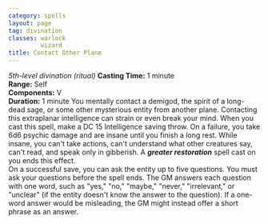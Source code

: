 ```yaml
---
category: spells
layout: page
tag: divination
classes: warlock
         wizard
title: Contact Other Plane 
---
```

_5th-level divination (ritual)_ 
**Casting Time:** 1 minute    
**Range:** Self    
**Components:** V    
**Duration:** 1 minute 
You mentally contact a demigod, the spirit of a long- dead sage, or some other mysterious entity from another plane. Contacting this extraplanar intelligence can strain or even break your mind. When you cast this spell, make a DC 15 Intelligence saving throw. On a failure, you take 6d6 psychic damage and are insane until you finish a long rest. While insane, you can't take actions, can't understand what other creatures say, can't read, and speak only in gibberish. A **_greater restoration_** spell cast on you ends this effect.    
On a successful save, you can ask the entity up to five questions. You must ask your questions before the spell ends. The GM answers each question with one word, such as "yes," "no," "maybe," "never," "irrelevant," or "unclear" (if the entity doesn't know the answer to the question). If a one-word answer would be misleading, the GM might instead offer a short phrase as an answer. 
